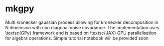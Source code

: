 # mkgpy
Multi kronecker gaussian process allowing for kronecker decomposition in N dimension with non diagonal noise covariance.
The implementation uses \textsc{GPy} framework and is based on \textsc{JAX} GPU parallelisation for algebra operations. 
Simple tutorial notebook will be provided soon
